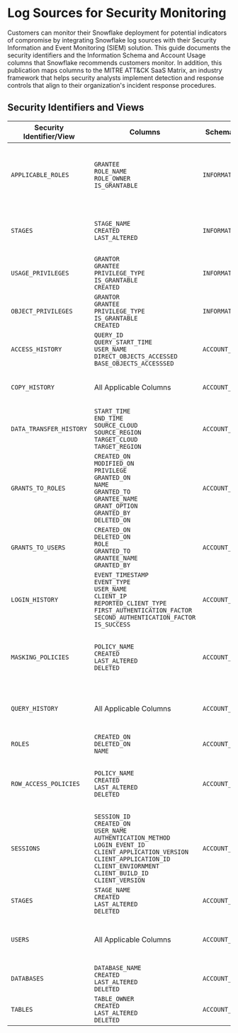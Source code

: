 <!-- markdownlint-disable MD033 -->

# Log Sources for Security Monitoring

Customers can monitor their Snowflake deployment for potential indicators of
compromise by integrating Snowflake log sources with their Security Information
and Event Monitoring (SIEM) solution. This guide documents the security
identifiers and the Information Schema and Account Usage columns that Snowflake
recommends customers monitor. In addition, this publication maps columns to the
MITRE ATT&CK SaaS Matrix, an industry framework that helps security analysts
implement detection and response controls that align to their organization's
incident response procedures.

## Security Identifiers and Views

<!-- This rule is incompatible with tables -->
<!-- markdownlint-disable MD013 -->
| Security Identifier/View | Columns | Schema Location | Latency | MITRE ATT&CK |
|---|---|---|---|---|
| `APPLICABLE_ROLES` | `GRANTEE`<br>`ROLE_NAME`<br>`ROLE_OWNER`<br>`IS_GRANTABLE` | `INFORMATION_SCHEMA` | n/a | <a href="https://attack.mitre.org/techniques/T1060/" target="_blank">T1060- Permission Group Discovery</a><br><a href="https://attack.mitre.org/techniques/T1087/" target="_blank">T1087 - Account Discovery</a> |
| `STAGES` | `STAGE_NAME`<br>`CREATED`<br>`LAST_ALTERED` | `INFORMATION_SCHEMA` | n/a | <a href="https://attack.mitre.org/techniques/T1213/" target="_blank">T1213- Data Collection/ Exfiltration</a><br><a href="https://attack.mitre.org/techniques/T1074/" target="_blank">T1074 Data Staged</a> |
| `USAGE_PRIVILEGES` | `GRANTOR`<br>`GRANTEE`<br>`PRIVILEGE_TYPE`<br>`IS_GRANTABLE`<br>`CREATED` | `INFORMATION_SCHEMA` | n/a | <a href="https://attack.mitre.org/techniques/T1078/" target="_blank">T1078- Privilege Escalation</a> |
| `OBJECT_PRIVILEGES` | `GRANTOR`<br>`GRANTEE`<br>`PRIVILEGE_TYPE`<br>`IS_GRANTABLE`<br>`CREATED` | `INFORMATION_SCHEMA` | n/a | <a href="https://attack.mitre.org/techniques/T1078/" target="_blank">T1078- Privilege Escalation</a> |
| `ACCESS_HISTORY` | `QUERY_ID`<br>`QUERY_START_TIME`<br>`USER_NAME`<br>`DIRECT_OBJECTS_ACCESSED`<br>`BASE_OBJECTS_ACCESSSED` | `ACCOUNT_USAGE` | 3 hours | <a href="https://attack.mitre.org/techniques/T1078/" target="_blank">T1078- Valid Accounts</a> |
| `COPY_HISTORY` | All Applicable Columns | ``ACCOUNT_USAGE`` | 2 Hours | <a href="https://attack.mitre.org/techniques/T1213/" target="_blank">T1213- Data Collection</a><br><a href="https://attack.mitre.org/techniques/T1074/" target="_blank">T1074 - Data Staged</a> |
| `DATA_TRANSFER_HISTORY` | `START_TIME`<br>`END_TIME`<br>`SOURCE_CLOUD`<br>`SOURCE_REGION`<br>`TARGET_CLOUD`<br>`TARGET_REGION` | `ACCOUNT_USAGE` | 2 Hours | <a href="https://attack.mitre.org/techniques/T1213/" target="_blank">T1213- Data Collection</a><br><a href="https://attack.mitre.org/techniques/T1074/" target="_blank">T1074 - Data Staged</a> |
| `GRANTS_TO_ROLES` | `CREATED_ON`<br>`MODIFIED_ON`<br>`PRIVILEGE`<br>`GRANTED_ON`<br>`NAME`<br>`GRANTED_TO`<br>`GRANTEE_NAME`<br>`GRANT_OPTION`<br>`GRANTED_BY`<br>`DELETED_ON` | `ACCOUNT_USAGE` | 2 Hours | <a href="https://attack.mitre.org/techniques/T1078/" target="_blank">T1078- Privilege Escalation</a> |
| `GRANTS_TO_USERS` | `CREATED_ON`<br>`DELETED_ON`<br>`ROLE`<br>`GRANTED_TO`<br>`GRANTEE_NAME`<br>`GRANTED_BY` | `ACCOUNT_USAGE` | 2 hours | <a href="https://attack.mitre.org/techniques/T1078/" target="_blank">T1078- Privilege Escalation</a> |
| `LOGIN_HISTORY` | `EVENT_TIMESTAMP`<br>`EVENT_TYPE`<br>`USER_NAME`<br>`CLIENT_IP`<br>`REPORTED_CLIENT_TYPE`<br>`FIRST_AUTHENTICATION_FACTOR`<br>`SECOND_AUTHENTICATION_FACTOR`<br>`IS_SUCCESS` | `ACCOUNT_USAGE` | 2 hours | <a href="https://attack.mitre.org/techniques/T1078/" target="_blank">T1078.004- Cloud Accounts</a> |
| `MASKING_POLICIES` | `POLICY_NAME`<br>`CREATED`<br>`LAST_ALTERED`<br>`DELETED` | `ACCOUNT_USAGE` | 2 hours | <a href="https://attack.mitre.org/techniques/T1080/" target="_blank">T1080- Taint Shared Content</a><br><a href="https://attack.mitre.org/tactics/TA0005/" target="_blank">TA0005 - Defense Evasion</a> |
| `QUERY_HISTORY` | All Applicable Columns | `ACCOUNT_USAGE` | 45 minutes | <a href="https://attack.mitre.org/tactics/TA0003/" target="_blank">TA0003 - Persistence</a><br><a href="https://attack.mitre.org/tactics/TA0003/" target="_blank">TA0003 - Valid Accounts</a> |
| `ROLES` | `CREATED_ON`<br>`DELETED_ON`<br>`NAME` | `ACCOUNT_USAGE` | 2 hours | <a href="https://attack.mitre.org/tactics/TA0003/" target="_blank">TA0003 - Persistence</a> |
| `ROW_ACCESS_POLICIES` | `POLICY_NAME`<br>`CREATED`<br>`LAST_ALTERED`<br>`DELETED` | `ACCOUNT_USAGE` | 2 hours | <a href="https://attack.mitre.org/techniques/T1080/" target="_blank">T1080- Taint Shared Content</a><br><a href="https://attack.mitre.org/tactics/TA0005/" target="_blank">TA0005 - Defense Evasion</a> |
| `SESSIONS` | `SESSION_ID`<br>`CREATED_ON`<br>`USER_NAME`<br>`AUTHENTICATION_METHOD`<br>`LOGIN_EVENT_ID`<br>`CLIENT_APPLICATION_VERSION`<br>`CLIENT_APPLICATION_ID`<br>`CLIENT_ENVIORNMENT`<br>`CLIENT_BUILD_ID`<br>`CLIENT_VERSION` | `ACCOUNT_USAGE` | 3 hours | <a href="https://attack.mitre.org/tactics/TA0003/" target="_blank">TA0003 - Persistence</a><br><a href="https://attack.mitre.org/techniques/T1550/" target="_blank">T1550 - Use Alternate Authentication Material</a> |
| `STAGES` | `STAGE_NAME`<br>`CREATED`<br>`LAST_ALTERED`<br>`DELETED` | `ACCOUNT_USAGE` | 2 hours | <a href="https://attack.mitre.org/techniques/T1074/" target="_blank">T1074 - Data Staged</a> |
| `USERS` | All Applicable Columns | `ACCOUNT_USAGE` | 2 hours | <a href="https://attack.mitre.org/tactics/TA0003/" target="_blank">TA0003 - Persistence</a><br><a href="https://attack.mitre.org/tactics/TA0003/" target="_blank">TA0003 - Valid Accounts</a> |
| `DATABASES` | `DATABASE_NAME`<br>`CREATED`<br>`LAST_ALTERED`<br>`DELETED` | `ACCOUNT_USAGE` | 2 hours | <a href="https://attack.mitre.org/techniques/T1074/" target="_blank">T1074 - Data Staged</a> |
| `TABLES` | `TABLE_OWNER`<br>`CREATED`<br>`LAST_ALTERED`<br>`DELETED` | `ACCOUNT_USAGE` | 2 hours | <a href="https://attack.mitre.org/techniques/T1074/" target="_blank">T1074 - Data Staged</a> |
